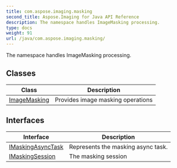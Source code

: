 ```yaml
---
title: com.aspose.imaging.masking
second_title: Aspose.Imaging for Java API Reference
description: The namespace handles ImageMasking processing.
type: docs
weight: 91
url: /java/com.aspose.imaging.masking/
---
```


The namespace handles ImageMasking processing.


## Classes

| Class | Description |
| --- | --- |
| [ImageMasking](../com.aspose.imaging.masking/imagemasking) | Provides image masking operations |

## Interfaces

| Interface | Description |
| --- | --- |
| [IMaskingAsyncTask](../com.aspose.imaging.masking/imaskingasynctask) | Represents the masking async task. |
| [IMaskingSession](../com.aspose.imaging.masking/imaskingsession) | The masking session |
